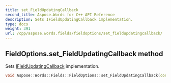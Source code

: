 ```yaml
---
title: set_FieldUpdatingCallback
second_title: Aspose.Words for C++ API Reference
description: Sets IFieldUpdatingCallback implementation. 
type: docs
weight: 391
url: /cpp/aspose.words.fields/fieldoptions/set_fieldupdatingcallback/
---
```

## FieldOptions.set_FieldUpdatingCallback method


Sets [IFieldUpdatingCallback](../../ifieldupdatingcallback/) implementation.

```cpp
void Aspose::Words::Fields::FieldOptions::set_FieldUpdatingCallback(const System::SharedPtr<Aspose::Words::Fields::IFieldUpdatingCallback> &value)
```


